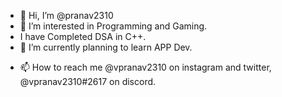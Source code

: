 - 👋 Hi, I’m @pranav2310
- 👀 I’m interested in Programming and Gaming.
- I have Completed DSA in C++.
- 🌱 I’m currently planning to learn APP Dev.
<!-- - 💞️ I’m looking to collaborate on ... -->
- 📫 How to reach me @vpranav2310 on instagram and twitter, @vpranav2310#2617 on discord.

<!---
pranav2310/pranav2310 is a ✨ special ✨ repository because its `README.md` (this file) appears on your GitHub profile.
You can click the Preview link to take a look at your changes.
--->
